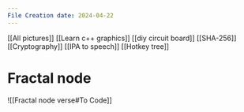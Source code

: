 ```yaml
---
File Creation date: 2024-04-22
---
```

[[All pictures]]
[[Learn c++ graphics]]
[[diy circuit board]]
[[SHA-256]]
[[Cryptography]]
[[IPA to speech]]
[[Hotkey tree]]
# Fractal node
![[Fractal node verse#To Code]]
